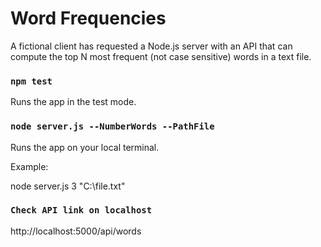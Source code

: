 #  Word Frequencies

A fictional client has requested a Node.js server with an API that can compute the top N most frequent (not case sensitive) words in a text file.

### `npm test`

Runs the app in the test mode.<br />

### `node server.js --NumberWords --PathFile`

Runs the app on your local terminal.<br />

Example:

node server.js 3 "C:\\file.txt" 

### `Check API link on localhost`

http://localhost:5000/api/words
